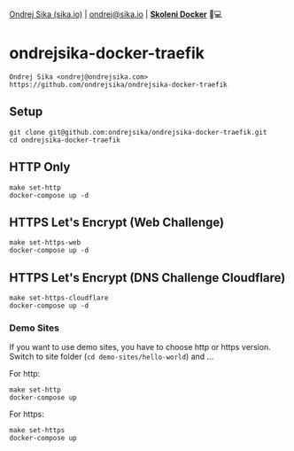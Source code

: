 [Ondrej Sika (sika.io)](https://sika.io) | <ondrej@sika.io> | [__Skoleni Docker__](https://ondrej-sika.cz/skoleni/docker/) 🚀💻

# ondrejsika-docker-traefik

    Ondrej Sika <ondrej@ondrejsika.com>
    https://github.com/ondrejsika/ondrejsika-docker-traefik

## Setup

```
git clone git@github.com:ondrejsika/ondrejsika-docker-traefik.git
cd ondrejsika-docker-traefik
```

## HTTP Only

```
make set-http
docker-compose up -d
```

## HTTPS Let's Encrypt (Web Challenge)

```
make set-https-web
docker-compose up -d
```

## HTTPS Let's Encrypt (DNS Challenge Cloudflare)

```
make set-https-cloudflare
docker-compose up -d
```

### Demo Sites

If you want to use demo sites, you have to choose http or https version. Switch to site folder (`cd demo-sites/hello-world`) and ...

For http:

```
make set-http
docker-compose up
```

For https:

```
make set-https
docker-compose up
```
